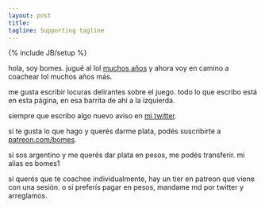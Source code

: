 ```yaml
---
layout: post
title:
tagline: Supporting tagline
---
```

{% include JB/setup %}

hola, soy bomes. jugué al lol [muchos años](https://lol.fandom.com/wiki/Tomex) y ahora voy en camino a coachear lol muchos años más.


me gusta escribir locuras delirantes sobre el juego. todo lo que escribo está en esta página, en esa barrita de ahí a la izquierda.


siempre que escribo algo nuevo aviso en [mi twitter](https://twitter.com/tomexrage).


si te gusta lo que hago y querés darme plata, podés suscribirte a [patreon.com/bomes](https://www.patreon.com/bomes). 


si sos argentino y me querés dar plata en pesos, me podés transferir. mi alias es bomes1


si querés que te coachee individualmente, hay un tier en patreon que viene con una sesión. o si preferís pagar en pesos, mandame md por twitter y arreglamos.


